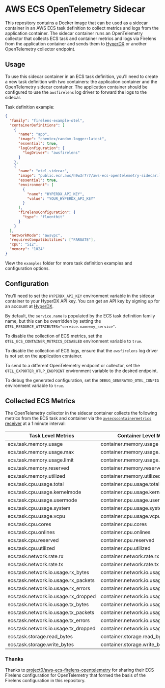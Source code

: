 # AWS ECS OpenTelemetry Sidecar

This repository contains a Docker image that can be used as a sidecar container
in an AWS ECS task definition to collect metrics and logs from the application
container. The sidecar container runs an OpenTelemetry collector that collects
ECS task and container metrics and logs via Firelens from the application
container and sends them to [HyperDX](https://hyperdx.io) or another 
OpenTelemetry collector endpoint.

## Usage

To use this sidecar container in an ECS task definition, you'll need to create a
new task definition with two containers: the application container and the
OpenTelemetry sidecar container. The application container should be configured
to use the `awsfirelens` log driver to forward the logs to the sidecar.

Task definition example:

```json
{
  "family": "firelens-example-otel",
  "containerDefinitions": [
    {
      "name": "app",
      "image": "chentex/random-logger:latest",
      "essential": true,
      "logConfiguration": {
        "logDriver": "awsfirelens"
      }
    },
    {
      "name": "otel-sidecar",
      "image": "public.ecr.aws/h9w3r7r7/aws-ecs-opentelemetry-sidecar:latest",
      "essential": true,
      "environment": [
        {
          "name": "HYPERDX_API_KEY",
          "value": "YOUR_HYPERDX_API_KEY"
        }
      ],
      "firelensConfiguration": {
        "type": "fluentbit"
      }
    }
  ],
  "networkMode": "awsvpc",
  "requiresCompatibilities": ["FARGATE"],
  "cpu": "512",
  "memory": "1024"
}
```

View the `examples` folder for more task definition examples and configuration
options.

## Configuration

You'll need to set the `HYPERDX_API_KEY` environment variable in the sidecar
container to your HyperDX API key. You can get an API key by signing up for an
account at [HyperDX](https://hyperdx.io).

By default, the `service.name` is populated by the ECS task definition family
name, but this can be overridden by setting the
`OTEL_RESOURCE_ATTRIBUTES="service.name=my_service"`.

To disable the collection of ECS metrics, set the
`OTEL_ECS_CONTAINER_METRICS_DISABLED` environment variable to `true`.

To disable the collection of ECS logs, ensure that the `awsfirelens` log driver
is not set on the application container.

To send to a different OpenTelemetry endpoint or collector, set the
`OTEL_EXPORTER_OTLP_ENDPOINT` environment variable to the desired endpoint.

To debug the generated configuration, set the `DEBUG_GENERATED_OTEL_CONFIG`
environment variable to `true`.

## Collected ECS Metrics

The OpenTelemetry collector in the sidecar container collects the following
metrics from the ECS task and container via the
[`awsecscontainermetrics` receiver](https://github.com/open-telemetry/opentelemetry-collector-contrib/blob/main/receiver/awsecscontainermetricsreceiver/README.md)
at a 1 minute interval:

| Task Level Metrics                   | Container Level Metrics               | Unit         |
| ------------------------------------ | ------------------------------------- | ------------ |
| ecs.task.memory.usage                | container.memory.usage                | Bytes        |
| ecs.task.memory.usage.max            | container.memory.usage.max            | Bytes        |
| ecs.task.memory.usage.limit          | container.memory.usage.limit          | Bytes        |
| ecs.task.memory.reserved             | container.memory.reserved             | Megabytes    |
| ecs.task.memory.utilized             | container.memory.utilized             | Megabytes    |
| ecs.task.cpu.usage.total             | container.cpu.usage.total             | Nanoseconds  |
| ecs.task.cpu.usage.kernelmode        | container.cpu.usage.kernelmode        | Nanoseconds  |
| ecs.task.cpu.usage.usermode          | container.cpu.usage.usermode          | Nanoseconds  |
| ecs.task.cpu.usage.system            | container.cpu.usage.system            | Nanoseconds  |
| ecs.task.cpu.usage.vcpu              | container.cpu.usage.vcpu              | vCPU         |
| ecs.task.cpu.cores                   | container.cpu.cores                   | Count        |
| ecs.task.cpu.onlines                 | container.cpu.onlines                 | Count        |
| ecs.task.cpu.reserved                | container.cpu.reserved                | vCPU         |
| ecs.task.cpu.utilized                | container.cpu.utilized                | Percent      |
| ecs.task.network.rate.rx             | container.network.rate.rx             | Bytes/Second |
| ecs.task.network.rate.tx             | container.network.rate.tx             | Bytes/Second |
| ecs.task.network.io.usage.rx_bytes   | container.network.io.usage.rx_bytes   | Bytes        |
| ecs.task.network.io.usage.rx_packets | container.network.io.usage.rx_packets | Count        |
| ecs.task.network.io.usage.rx_errors  | container.network.io.usage.rx_errors  | Count        |
| ecs.task.network.io.usage.rx_dropped | container.network.io.usage.rx_dropped | Count        |
| ecs.task.network.io.usage.tx_bytes   | container.network.io.usage.tx_bytes   | Bytes        |
| ecs.task.network.io.usage.tx_packets | container.network.io.usage.tx_packets | Count        |
| ecs.task.network.io.usage.tx_errors  | container.network.io.usage.tx_errors  | Count        |
| ecs.task.network.io.usage.tx_dropped | container.network.io.usage.tx_dropped | Count        |
| ecs.task.storage.read_bytes          | container.storage.read_bytes          | Bytes        |
| ecs.task.storage.write_bytes         | container.storage.write_bytes         | Bytes        |

### Thanks

Thanks to
[project0/aws-ecs-firelens-opentelemetry](https://github.com/project0/aws-ecs-firelens-opentelemetry)
for sharing their ECS Firelens configuration for OpenTelemetry that formed the
basis of the Firelens configuration in this repository.
